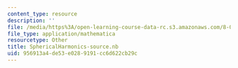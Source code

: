 ```yaml
---
content_type: resource
description: ''
file: /media/https%3A/open-learning-course-data-rc.s3.amazonaws.com/8-04-quantum-physics-i-spring-2013/956913a4de53e0289191cc6d622cb29c_SphericalHarmonics-source.nb
file_type: application/mathematica
resourcetype: Other
title: SphericalHarmonics-source.nb
uid: 956913a4-de53-e028-9191-cc6d622cb29c
---
```

